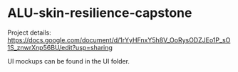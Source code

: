 # ALU-skin-resilience-capstone
Project details: https://docs.google.com/document/d/1rYyHFnxY5h8V_OoRysODZJEo1P_sO1S_znwrXnp56BU/edit?usp=sharing

UI mockups can be found in the UI folder.
